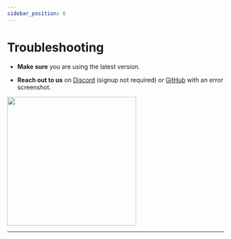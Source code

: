 ```yaml
---
sidebar_position: 6
---
```


# Troubleshooting

-   **Make sure** you are using the latest version.

-   **Reach out to us** on [Discord](https://discord.gg/yJ8phEmbw9) (signup not required) or [GitHub](https://github.com/gravesoft) with an error screenshot.

[<img src="https://img.shields.io/discord/1212525575583830087?style=social&logo=discord&label=Chat%20with%20us" width="300">](https://discord.gg/yJ8phEmbw9)

------------------------------------------------------------------------
